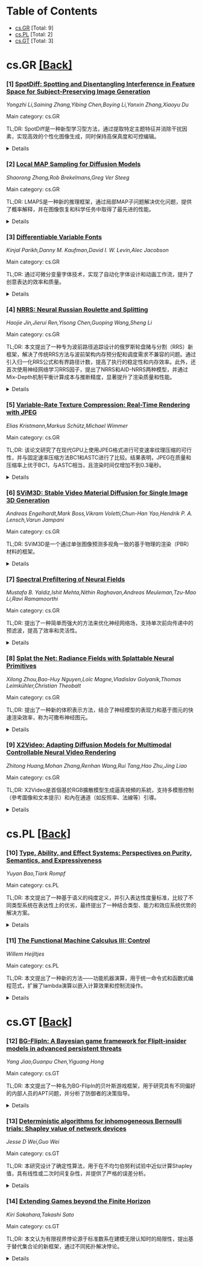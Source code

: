 <div id=toc></div>

# Table of Contents

- [cs.GR](#cs.GR) [Total: 9]
- [cs.PL](#cs.PL) [Total: 2]
- [cs.GT](#cs.GT) [Total: 3]


<div id='cs.GR'></div>

# cs.GR [[Back]](#toc)

### [1] [SpotDiff: Spotting and Disentangling Interference in Feature Space for Subject-Preserving Image Generation](https://arxiv.org/abs/2510.07340)
*Yongzhi Li,Saining Zhang,Yibing Chen,Boying Li,Yanxin Zhang,Xiaoyu Du*

Main category: cs.GR

TL;DR: SpotDiff是一种新型学习型方法，通过提取特定主题特征并消除干扰因素，实现高效的个性化图像生成，同时保持高保真度和可控编辑。


<details>
  <summary>Details</summary>
Motivation: 现有基于优化的方法计算成本高，而基于学习的方法虽高效但易受干扰因素影响，导致特征纠缠。SpotDiff旨在解决这一问题。

Method: SpotDiff利用预训练的CLIP图像编码器和专用专家网络，通过特征空间的正交约束隔离主题身份，并结合SpotDiff10k数据集进行训练。

Result: 实验表明，SpotDiff在仅10k训练样本的情况下，实现了比现有方法更具鲁棒性的主题保留和可控编辑。

Conclusion: SpotDiff在高效性和保真度之间取得了平衡，是一种有前景的个性化图像生成方法。

Abstract: Personalized image generation aims to faithfully preserve a reference
subject's identity while adapting to diverse text prompts. Existing
optimization-based methods ensure high fidelity but are computationally
expensive, while learning-based approaches offer efficiency at the cost of
entangled representations influenced by nuisance factors. We introduce
SpotDiff, a novel learning-based method that extracts subject-specific features
by spotting and disentangling interference. Leveraging a pre-trained CLIP image
encoder and specialized expert networks for pose and background, SpotDiff
isolates subject identity through orthogonality constraints in the feature
space. To enable principled training, we introduce SpotDiff10k, a curated
dataset with consistent pose and background variations. Experiments demonstrate
that SpotDiff achieves more robust subject preservation and controllable
editing than prior methods, while attaining competitive performance with only
10k training samples.

</details>


### [2] [Local MAP Sampling for Diffusion Models](https://arxiv.org/abs/2510.07343)
*Shaorong Zhang,Rob Brekelmans,Greg Ver Steeg*

Main category: cs.GR

TL;DR: LMAPS是一种新的推理框架，通过局部MAP子问题解决优化问题，提供了概率解释，并在图像恢复和科学任务中取得了最先进的性能。


<details>
  <summary>Details</summary>
Motivation: 逆问题的目标是最准确的恢复，而非覆盖后验，而现有优化方法缺乏明确的概率基础。LMAPS旨在提供一个统一的概率解释框架。

Method: LMAPS提出局部MAP子问题迭代解决的方法，结合概率解释的协方差近似、稳定性和可解释性的目标重构以及对非可微分算子的梯度近似。

Result: LMAPS在多种任务中表现优异，如运动去模糊、JPEG恢复和量化中提升≥2 dB，逆散射基准中提升>1.5 dB。

Conclusion: LMAPS为优化方法提供了统一的概率解释，并在实际应用中表现卓越，成为解决逆问题的有力工具。

Abstract: Diffusion Posterior Sampling (DPS) provides a principled Bayesian approach to
inverse problems by sampling from $p(x_0 \mid y)$. However, in practice, the
goal of inverse problem solving is not to cover the posterior but to recover
the most accurate reconstruction, where optimization-based diffusion solvers
often excel despite lacking a clear probabilistic foundation. We introduce
Local MAP Sampling (LMAPS), a new inference framework that iteratively solving
local MAP subproblems along the diffusion trajectory. This perspective
clarifies their connection to global MAP estimation and DPS, offering a unified
probabilistic interpretation for optimization-based methods. Building on this
foundation, we develop practical algorithms with a probabilistically
interpretable covariance approximation, a reformulated objective for stability
and interpretability, and a gradient approximation for non-differentiable
operators. Across a broad set of image restoration and scientific tasks, LMAPS
achieves state-of-the-art performance, including $\geq 2$ dB gains on motion
deblurring, JPEG restoration, and quantization, and $>1.5$ dB improvements on
inverse scattering benchmarks.

</details>


### [3] [Differentiable Variable Fonts](https://arxiv.org/abs/2510.07638)
*Kinjal Parikh,Danny M. Kaufman,David I. W. Levin,Alec Jacobson*

Main category: cs.GR

TL;DR: 通过可微分变量字体技术，实现了自动化字体设计和动画工作流，提升了创意表达的效率和质量。


<details>
  <summary>Details</summary>
Motivation: 传统字体设计和动画需要艺术家手动调整，变量字体虽提供了参数化扩展，但仍未被充分利用。本文旨在通过可微分方法简化这一过程。

Method: 提出了一种紧凑的数学公式，将变量字体参数与底层矢量图形非线性映射连接起来，构建了可微分框架，支持梯度优化。

Result: 展示了四种应用：直接形状操纵、重叠感知建模、基于物理的文本动画和自动化字体设计优化。

Conclusion: 可微分变量字体技术为现代设计优化提供了新工具，开启了直观、高效的字体设计和动画工作流。

Abstract: Editing and animating text appearance for graphic designs, commercials, etc.
remain highly skilled tasks requiring detailed, hands on efforts from artists.
Automating these manual workflows requires balancing the competing goals of
maintaining legibility and aesthetics of text, while enabling creative
expression. Variable fonts, recent parametric extensions to traditional fonts,
offer the promise of new ways to ease and automate typographic design and
animation. Variable fonts provide custom constructed parameters along which
fonts can be smoothly varied. These parameterizations could then potentially
serve as high value continuous design spaces, opening the door to automated
design optimization tools. However, currently variable fonts are underutilized
in creative applications, because artists so far still need to manually tune
font parameters. Our work opens the door to intuitive and automated font design
and animation workflows with differentiable variable fonts. To do so we distill
the current variable font specification to a compact mathematical formulation
that differentiably connects the highly non linear, non invertible mapping of
variable font parameters to the underlying vector graphics representing the
text. This enables us to construct a differentiable framework, with respect to
variable font parameters, allowing us to perform gradient based optimization of
energies defined on vector graphics control points, and on target rasterized
images. We demonstrate the utility of this framework with four applications:
direct shape manipulation, overlap aware modeling, physics based text
animation, and automated font design optimization. Our work now enables
leveraging the carefully designed affordances of variable fonts with
differentiability to use modern design optimization technologies, opening new
possibilities for easy and intuitive typographic design workflows.

</details>


### [4] [NRRS: Neural Russian Roulette and Splitting](https://arxiv.org/abs/2510.07868)
*Haojie Jin,Jierui Ren,Yisong Chen,Guoping Wang,Sheng Li*

Main category: cs.GR

TL;DR: 本文提出了一种专为波前路径追踪设计的俄罗斯轮盘赌与分割（RRS）新框架，解决了传统RRS方法与波前架构内存预分配和调度需求不兼容的问题。通过引入归一化RRS公式和有界路径计数，提高了执行的稳定性和内存效率。此外，还首次使用神经网络学习RRS因子，提出了NRRS和AID-NRRS两种模型，并通过Mix-Depth机制平衡计算成本与推断精度，显著提升了渲染质量和性能。


<details>
  <summary>Details</summary>
Motivation: 传统的俄罗斯轮盘赌与分割（RRS）方法因路径计数不可预测，无法兼容波前路径追踪这一高度并行的渲染架构的内存预分配和调度需求。本文旨在解决这一问题，并提出更高效的RRS实现方案。

Method: 1. 提出归一化RRS公式，限定路径计数以实现稳定和内存高效的执行；2. 创新性地使用神经网络学习RRS因子，设计NRRS和AID-NRRS两种模型；3. 引入Mix-Depth机制，根据路径深度自适应调节神经网络评估，平衡计算成本和推断精度。

Result: 实验表明，该方法在各种复杂场景中，无论是渲染质量还是性能，均优于传统启发式方法和近期的RRS技术。

Conclusion: 本文提出的RRS新框架及其神经网络实现，通过归一化设计和自适应机制，显著提高了波前路径追踪的效率和质量，为并行渲染架构中的RRS应用提供了新思路。

Abstract: We propose a novel framework for Russian Roulette and Splitting (RRS)
tailored to wavefront path tracing, a highly parallel rendering architecture
that processes path states in batched, stage-wise execution for efficient GPU
utilization. Traditional RRS methods, with unpredictable path counts, are
fundamentally incompatible with wavefront's preallocated memory and scheduling
requirements. To resolve this, we introduce a normalized RRS formulation with a
bounded path count, enabling stable and memory-efficient execution.
  Furthermore, we pioneer the use of neural networks to learn RRS factors,
presenting two models: NRRS and AID-NRRS. At a high level, both feature a
carefully designed RRSNet that explicitly incorporates RRS normalization, with
only subtle differences in their implementation. To balance computational cost
and inference accuracy, we introduce Mix-Depth, a path-depth-aware mechanism
that adaptively regulates neural evaluation, further improving efficiency.
  Extensive experiments demonstrate that our method outperforms traditional
heuristics and recent RRS techniques in both rendering quality and performance
across a variety of complex scenes.

</details>


### [5] [Variable-Rate Texture Compression: Real-Time Rendering with JPEG](https://arxiv.org/abs/2510.08166)
*Elias Kristmann,Markus Schütz,Michael Wimmer*

Main category: cs.GR

TL;DR: 该论文研究了在现代GPU上使用JPEG格式进行可变速率纹理压缩的可行性，并与固定速率压缩方法BC1和ASTC进行了比较。结果表明，JPEG在质量和压缩率上优于BC1，与ASTC相当，且渲染时间仅增加不到0.3毫秒。


<details>
  <summary>Details</summary>
Motivation: 尽管可变速率压缩图像格式（如JPEG）被广泛用于高效编码图像，但由于实时渲染的特殊需求（如对单个纹理元素的随机访问），这类格式尚未应用于实时渲染。论文旨在探索JPEG在现代GPU上的应用潜力。

Method: 论文采用延迟渲染管线，识别每帧所需的纹理块子集，解码这些块并为帧缓冲区像素着色。使用JPEG格式进行比较，并与固定速率压缩方法BC1和ASTC进行对比。

Result: 尽管JPEG方法需要额外的约0.17位每像素，但其在质量和压缩率上显著优于BC1，并与ASTC相当或优于ASTC。在RTX 4090上，JPEG渲染管线仅增加不到0.3毫秒的渲染时间。

Conclusion: 研究表明，即使在VR等高性能需求场景中，现代GPU上采用复杂的可变速率压缩方案是可行的。JPEG格式在质量和效率上的表现使其成为实时渲染的可行选择。

Abstract: Although variable-rate compressed image formats such as JPEG are widely used
to efficiently encode images, they have not found their way into real-time
rendering due to special requirements such as random access to individual
texels. In this paper, we investigate the feasibility of variable-rate texture
compression on modern GPUs using the JPEG format, and how it compares to the
GPU-friendly fixed-rate compression approaches BC1 and ASTC. Using a deferred
rendering pipeline, we are able to identify the subset of blocks that are
needed for a given frame, decode these, and colorize the framebuffer's pixels.
Despite the additional $\sim$0.17 bit per pixel that we require for our
approach, JPEG maintains significantly better quality and compression rates
compared to BC1, and depending on the type of image, outperforms or competes
with ASTC. The JPEG rendering pipeline increases rendering duration by less
than 0.3 ms on an RTX 4090, demonstrating that sophisticated variable-rate
compression schemes are feasible on modern GPUs, even in VR. Source code and
data sets are available at: https://github.com/elias1518693/jpeg_textures

</details>


### [6] [SViM3D: Stable Video Material Diffusion for Single Image 3D Generation](https://arxiv.org/abs/2510.08271)
*Andreas Engelhardt,Mark Boss,Vikram Voletti,Chun-Han Yao,Hendrik P. A. Lensch,Varun Jampani*

Main category: cs.GR

TL;DR: SViM3D是一个通过单张图像预测多视角一致的基于物理的渲染（PBR）材料的框架。


<details>
  <summary>Details</summary>
Motivation: 现有的视频扩散模型虽能从单张图像高效重建3D物体，但反射属性仍由简单材料模型表示或需额外步骤估算，限制了重新照明和外观编辑的控制。

Method: 扩展了潜在视频扩散模型，基于显式相机控制联合输出空间变化的PBR参数和表面法线，并引入多种机制提升质量。

Result: 在多个以物体为中心的数据集上，展示了最先进的重新照明和新视角合成性能。

Conclusion: 该方法适用于多样化输入，能生成可用于AR/VR、电影、游戏等视觉媒体的可重新照明3D资产。

Abstract: We present Stable Video Materials 3D (SViM3D), a framework to predict
multi-view consistent physically based rendering (PBR) materials, given a
single image. Recently, video diffusion models have been successfully used to
reconstruct 3D objects from a single image efficiently. However, reflectance is
still represented by simple material models or needs to be estimated in
additional steps to enable relighting and controlled appearance edits. We
extend a latent video diffusion model to output spatially varying PBR
parameters and surface normals jointly with each generated view based on
explicit camera control. This unique setup allows for relighting and generating
a 3D asset using our model as neural prior. We introduce various mechanisms to
this pipeline that improve quality in this ill-posed setting. We show
state-of-the-art relighting and novel view synthesis performance on multiple
object-centric datasets. Our method generalizes to diverse inputs, enabling the
generation of relightable 3D assets useful in AR/VR, movies, games and other
visual media.

</details>


### [7] [Spectral Prefiltering of Neural Fields](https://arxiv.org/abs/2510.08394)
*Mustafa B. Yaldiz,Ishit Mehta,Nithin Raghavan,Andreas Meuleman,Tzu-Mao Li,Ravi Ramamoorthi*

Main category: cs.GR

TL;DR: 提出了一种简单而强大的方法来优化神经网络场，支持单次前向传递中的预滤波，提高了效率和灵活性。


<details>
  <summary>Details</summary>
Motivation: 传统神经网络场通常在单一固定分辨率下运行，限制了其应用灵活性。本文旨在解决这一问题，通过创新的方法实现多分辨率滤波。

Method: 方法包括：(1)在输入域进行卷积滤波，通过傅里叶特征嵌入的频率响应分析缩放；(2)支持高斯滤波之外的参数化滤波；(3)使用单样本蒙特卡罗估计训练神经网络场。

Result: 实验结果表明，该方法在训练和推理阶段均快速有效，且在神经网络场滤波方面优于现有方法，提供了定量和定性的改进。

Conclusion: 本文提出的方法不仅提高了神经网络场的灵活性，还为多分辨率滤波提供了一种高效的解决方案。

Abstract: Neural fields excel at representing continuous visual signals but typically
operate at a single, fixed resolution. We present a simple yet powerful method
to optimize neural fields that can be prefiltered in a single forward pass. Key
innovations and features include: (1) We perform convolutional filtering in the
input domain by analytically scaling Fourier feature embeddings with the
filter's frequency response. (2) This closed-form modulation generalizes beyond
Gaussian filtering and supports other parametric filters (Box and Lanczos) that
are unseen at training time. (3) We train the neural field using single-sample
Monte Carlo estimates of the filtered signal. Our method is fast during both
training and inference, and imposes no additional constraints on the network
architecture. We show quantitative and qualitative improvements over existing
methods for neural-field filtering.

</details>


### [8] [Splat the Net: Radiance Fields with Splattable Neural Primitives](https://arxiv.org/abs/2510.08491)
*Xilong Zhou,Bao-Huy Nguyen,Loïc Magne,Vladislav Golyanik,Thomas Leimkühler,Christian Theobalt*

Main category: cs.GR

TL;DR: 提出了一种新的体积表示方法，结合了神经模型的表现力和基于图元的快速渲染效率，称为可撒布神经图元。


<details>
  <summary>Details</summary>
Motivation: 当前的3D场景外观建模方法中，神经辐射场表现力强但渲染成本高，而基于图元的方法（如3D高斯泼溅）虽然实时性强但表现力不足。本文提出了一种新的表示方法，旨在兼顾两者优势。

Method: 通过引入可撒布神经图元，每个图元编码一个有界的神经密度场，并由浅层神经网络参数化。该方法支持精确的解析解计算视线积分，无需昂贵的光线行进。

Result: 在新视角合成基准测试中，该方法在质量和速度上与3D高斯泼溅相当，但使用的图元数量减少了10倍，参数减少了6倍。

Conclusion: 提出的表示方法直接实现了高效和高表现力的平衡，无需依赖复杂的控制或适配框架。

Abstract: Radiance fields have emerged as a predominant representation for modeling 3D
scene appearance. Neural formulations such as Neural Radiance Fields provide
high expressivity but require costly ray marching for rendering, whereas
primitive-based methods such as 3D Gaussian Splatting offer real-time
efficiency through splatting, yet at the expense of representational power.
Inspired by advances in both these directions, we introduce splattable neural
primitives, a new volumetric representation that reconciles the expressivity of
neural models with the efficiency of primitive-based splatting. Each primitive
encodes a bounded neural density field parameterized by a shallow neural
network. Our formulation admits an exact analytical solution for line
integrals, enabling efficient computation of perspectively accurate splatting
kernels. As a result, our representation supports integration along view rays
without the need for costly ray marching. The primitives flexibly adapt to
scene geometry and, being larger than prior analytic primitives, reduce the
number required per scene. On novel-view synthesis benchmarks, our approach
matches the quality and speed of 3D Gaussian Splatting while using $10\times$
fewer primitives and $6\times$ fewer parameters. These advantages arise
directly from the representation itself, without reliance on complex control or
adaptation frameworks. The project page is
https://vcai.mpi-inf.mpg.de/projects/SplatNet/.

</details>


### [9] [X2Video: Adapting Diffusion Models for Multimodal Controllable Neural Video Rendering](https://arxiv.org/abs/2510.08530)
*Zhitong Huang,Mohan Zhang,Renhan Wang,Rui Tang,Hao Zhu,Jing Liao*

Main category: cs.GR

TL;DR: X2Video是首個基於RGB擴散模型生成逼真視頻的系統，支持多模態控制（參考圖像和文本提示）和內在通道（如反照率、法線等）引導。


<details>
  <summary>Details</summary>
Motivation: 現有視頻生成技術難以精確控制顏色、材料、幾何和光照等內在屬性，且缺乏多模態直觀控制。X2Video旨在解決這些問題。

Method: X2Video擴展了XRGB模型，引入混合自注意力確保時間一致性，並開發遮蔽交叉注意力處理全局和局部文本提示。還採用遞歸採樣生成長視頻。

Result: X2Video能生成長時間一致的逼真視頻，並支持通過參數調整編輯顏色、材料、幾何和光照，效果在定性和定量評估中表現優異。

Conclusion: X2Video通過多模態控制和內在通道引導，實現了高效且精確的視頻生成和編輯，為視頻生成領域提供了新的解決方案。

Abstract: We present X2Video, the first diffusion model for rendering photorealistic
videos guided by intrinsic channels including albedo, normal, roughness,
metallicity, and irradiance, while supporting intuitive multi-modal controls
with reference images and text prompts for both global and local regions. The
intrinsic guidance allows accurate manipulation of color, material, geometry,
and lighting, while reference images and text prompts provide intuitive
adjustments in the absence of intrinsic information. To enable these
functionalities, we extend the intrinsic-guided image generation model XRGB to
video generation by employing a novel and efficient Hybrid Self-Attention,
which ensures temporal consistency across video frames and also enhances
fidelity to reference images. We further develop a Masked Cross-Attention to
disentangle global and local text prompts, applying them effectively onto
respective local and global regions. For generating long videos, our novel
Recursive Sampling method incorporates progressive frame sampling, combining
keyframe prediction and frame interpolation to maintain long-range temporal
consistency while preventing error accumulation. To support the training of
X2Video, we assembled a video dataset named InteriorVideo, featuring 1,154
rooms from 295 interior scenes, complete with reliable ground-truth intrinsic
channel sequences and smooth camera trajectories. Both qualitative and
quantitative evaluations demonstrate that X2Video can produce long, temporally
consistent, and photorealistic videos guided by intrinsic conditions.
Additionally, X2Video effectively accommodates multi-modal controls with
reference images, global and local text prompts, and simultaneously supports
editing on color, material, geometry, and lighting through parametric tuning.
Project page: https://luckyhzt.github.io/x2video

</details>


<div id='cs.PL'></div>

# cs.PL [[Back]](#toc)

### [10] [Type, Ability, and Effect Systems: Perspectives on Purity, Semantics, and Expressiveness](https://arxiv.org/abs/2510.07582)
*Yuyan Bao,Tiark Rompf*

Main category: cs.PL

TL;DR: 本文提出了一种基于语义的纯度定义，并引入表达性度量标准，比较了不同类型系统在表达性上的优劣，最终提出了一种结合类型、能力和效应系统优势的解决方案。


<details>
  <summary>Details</summary>
Motivation: 现有方法（如单子、类型与效应系统、能力系统）在强制分离纯计算与不纯效应之间存在精度与可用性的矛盾，本文旨在提升评估这些系统的标准。

Method: 提出了基于上下文等价性的语义纯度定义，并通过完整性度量比较了最小效应和能力系统的表达性。

Result: 研究表明，最小效应和能力系统在表达性上不可比较，且结合类型、能力和效应系统可以整合各自的优势。

Conclusion: 本文的综合方法为效应类型系统提供了一种新的研究方向，并开发了逻辑关系以支持纯度证明。

Abstract: Programming benefits from a clear separation between pure, mathematical
computation and impure, effectful interaction with the world. Existing
approaches to enforce this separation include monads, type-and-effect systems,
and capability systems. All share a tension between precision and usability,
and each one has non-obvious strengths and weaknesses.
  This paper aims to raise the bar in assessing such systems. First, we propose
a semantic definition of purity, inspired by contextual equivalence, as a
baseline independent of any specific typing discipline. Second, we propose that
expressiveness should be measured by the degree of completeness, i.e., how many
semantically pure terms can be typed as pure. Using this measure, we focus on
minimal meaningful effect and capability systems and show that they are
incomparable, i.e., neither subsumes the other in terms of expressiveness.
  Based on this result, we propose a synthesis and show that type, ability, and
effect systems combine their respective strengths while avoiding their
weaknesses. As part of our formal model, we provide a logical relation to
facilitate proofs of purity and other properties for a variety of effect typing
disciplines.

</details>


### [11] [The Functional Machine Calculus III: Control](https://arxiv.org/abs/2510.07851)
*Willem Heijltjes*

Main category: cs.PL

TL;DR: 本文提出了一种新的方法——功能机器演算，用于统一命令式和函数式编程范式，扩展了lambda演算以嵌入计算效果和控制流操作。


<details>
  <summary>Details</summary>
Motivation: 旨在统一命令式和函数式编程范式，并提供一种能够嵌入计算效果和控制流操作的模型。

Method: 通过扩展lambda演算，引入多操作数栈和继续栈来建模效果和控制流，使用简化的Krivine机器定义操作语义。

Result: 该演算支持融合归约关系和简单类型系统，确保机器终止和强规范化归约，并将这些特性传递给嵌入的命令式语言。

Conclusion: 功能机器演算提供了一个统一的函数-命令式计算模型，支持简单类型、直观的操作语义和融合的归约语义。

Abstract: The Functional Machine Calculus (Heijltjes 2022) is a new approach to
unifying the imperative and functional programming paradigms. It extends the
lambda-calculus, preserving the key features of confluent reduction and typed
termination, to embed computational effects, evaluation strategies, and control
flow operations. The first instalment modelled sequential higher-order
computation with global store, input/output, probabilities, and
non-determinism, and embedded both the call-by-name and call-by-value
lambda-calculus, as well as Moggi's computational metalanguage and Levy's
call-by-push-value. The present paper extends the calculus from sequential to
branching and looping control flow. This allows the faithful embedding of a
minimal but complete imperative language, including conditionals, exception
handling, and iteration, as well as constants and algebraic data types.
  The calculus is defined through a simple operational semantics, extending the
(simplified) Krivine machine for the lambda-calculus with multiple operand
stacks to model effects and a continuation stack to model sequential,
branching, and looping computation. It features a confluent reduction relation
and a system of simple types that guarantees termination of the machine and
strong normalization of reduction (in the absence of iteration). These
properties carry over to the embedded imperative language, providing a unified
functional-imperative model of computation that supports simple types, a direct
and intuitive operational semantics, and a confluent reduction semantics.

</details>


<div id='cs.GT'></div>

# cs.GT [[Back]](#toc)

### [12] [BG-FlipIn: A Bayesian game framework for FlipIt-insider models in advanced persistent threats](https://arxiv.org/abs/2510.07430)
*Yang Jiao,Guanpu Chen,Yiguang Hong*

Main category: cs.GT

TL;DR: 本文提出了一种名为BG-FlipIn的贝叶斯游戏框架，用于研究具有不同偏好的内部人员的APT问题，并分析了防御者的决策指导。


<details>
  <summary>Details</summary>
Motivation: 研究高级持续性威胁（APT）中内部人员不同偏好的不确定性，并提供一个框架来应对这一问题。

Method: 提出了BG-FlipIn框架，一种贝叶斯游戏模型，用于分析FlipIt-内部人员模型，并计算了闭式贝叶斯纳什均衡表达式。

Result: 发现了与防御者移动率和成本以及内部人员偏好相关的APT现象，并在不同参数条件下提供了防御者的决策指导。

Conclusion: BG-FlipIn框架使防御者能够一致地做出决策，而无需频繁检测内部人员具体偏好或调整策略。

Abstract: In this paper, we study advanced persistent threats (APT) with an insider who
has different preferences. To address the uncertainty of the insider's
preference, we propose the BG-FlipIn: a Bayesian game framework for
FlipIt-insider models with an investigation on malicious, inadvertent, or
corrupt insiders. We calculate the closed-form Bayesian Nash Equilibrium
expression and further obtain three edge cases with deterministic insiders
corresponding to their Nash Equilibrium expressions. On this basis, we further
discover several phenomena in APT related to the defender's move rate and cost,
as well as the insider's preferences. We then provide decision-making guidance
for the defender, given different parametric conditions. Two applications
validate that our BG-FlipIn framework enables the defender to make decisions
consistently, avoiding detecting the insider's concrete preference or adjusting
its strategy frequently.

</details>


### [13] [Deterministic algorithms for inhomogeneous Bernoulli trials: Shapley value of network devices](https://arxiv.org/abs/2510.07572)
*Jesse D Wei,Guo Wei*

Main category: cs.GT

TL;DR: 本研究设计了确定性算法，用于在不均匀伯努利试验中近似计算Shapley值，具有线性或二次时间复杂性，并提供了严格的误差分析。


<details>
  <summary>Details</summary>
Motivation: 传统计算Shapley值的方法存在指数计算复杂性或蒙特卡洛采样性能不稳定的问题，因此需要设计更高效的确定性算法。

Method: 研究采用了不均匀伯努利试验的确定性算法，并结合严格的误差分析，同时补充了Shapley原始证明的方法，使用了定积分和组合分析。

Result: 设计的算法能够在线性或二次时间内近似计算Shapley值，并在附录中展示了二项式定理和Beta函数在证明中的作用。

Conclusion: 本研究填补了Shapley值计算的效率和时间复杂性问题的空白，并提供了一种严格的证明方法。

Abstract: Suppose that $n$ computer devices are to be connected to a network via
inhomogeneous Bernoulli trials. The Shapley value of a device quantifies how
much the network's value increases due to the participation of that device.
Characteristic functions of such games are naturally taken as the belief
function (containment function) and Choquet capacity (hitting probability) of a
random set (random network of devices).
  Traditionally, the Shapley value is either calculated as the expected
marginal contribution over all possible coalitions (subnetworks), which results
in exponential computational complexity, or approximated by the Monte Carlo
sampling technique, where the performance is highly dependent on the stochastic
sampling process.
  The purpose of this study is to design deterministic algorithms for games
formulated via inhomogeneous Bernoulli trials that approximate the Shapley
value in linear or quadratic time, with rigorous error analysis (Sections 3 and
4). Additionally, we provide a review of relevant literature on existing
calculation methods in Remark 3.1 and Appendix I.
  A further goal is to supplement Shapley's original proof by deriving the
Shapley value formula using a rigorous approach based on definite integrals and
combinatorial analysis. This method explicitly highlights the roles of the
Binomial Theorem and the Beta function in the proof, addressing a gap in
Shapley's work (Appendix II).

</details>


### [14] [Extending Games beyond the Finite Horizon](https://arxiv.org/abs/2510.08453)
*Kiri Sakahara,Takashi Sato*

Main category: cs.GT

TL;DR: 本文认为有限视界悖论源于标准数系在建模无限认知时的局限性，提出基于替代集合论的新框架，通过不同拓扑解决悖论。


<details>
  <summary>Details</summary>
Motivation: 有限视界悖论显示标准数系无法模拟人类对无限的认知，需新方法解决此类悖论。

Method: 提出基于替代集合论的框架，利用不同拓扑表示认知视角，定义不可区分等价关系。

Result: 框架为新直觉子博弈完美均衡提供依据，并解决长期存在的悖论，如Selten连锁店悖论。

Conclusion: 通过基于人类认知的数学基础，扩展了博弈论在长期场景中的解释力。

Abstract: This paper argues that the finite horizon paradox, where game theory
contradicts intuition, stems from the limitations of standard number systems in
modelling the cognitive perception of infinity. To address this issue, we
propose a new framework based on Alternative Set Theory (AST). This framework
represents different cognitive perspectives on a long history of events using
distinct topologies. These topologies define an indiscernibility equivalence
that formally treats huge, indistinguishable quantities as equivalent. This
offers criterion-dependent resolutions to long-standing paradoxes, such as
Selten's chain store paradox and Rosenthal's centipede game. Our framework
reveals new intuitive subgame perfect equilibria, the characteristics of which
depend on the chosen temporal perspective and payoff evaluation. Ultimately, by
grounding its mathematical foundation in different modes of human cognition,
our work expands the explanatory power of game theory for long-horizon
scenarios.

</details>
